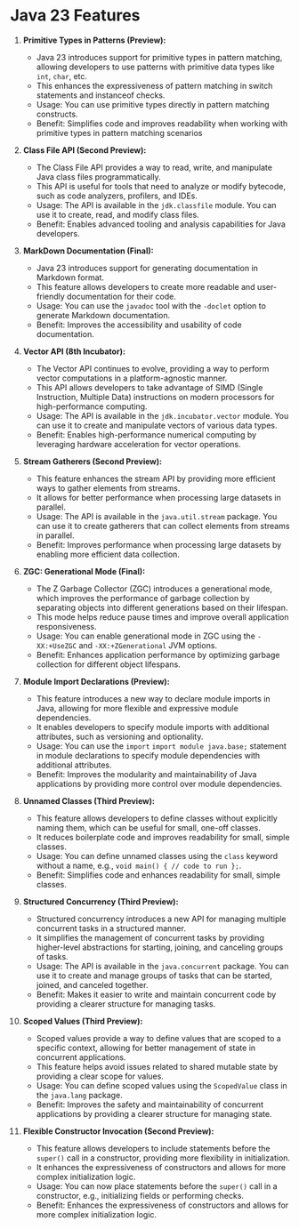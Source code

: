 # Java 23 Features

1. **Primitive Types in Patterns (Preview):**
   - Java 23 introduces support for primitive types in pattern matching, allowing developers to use patterns with primitive data types like `int`, `char`, etc.
   - This enhances the expressiveness of pattern matching in switch statements and instanceof checks.
   - Usage: You can use primitive types directly in pattern matching constructs.
   - Benefit: Simplifies code and improves readability when working with primitive types in pattern matching scenarios

2. **Class File API (Second Preview):**
   - The Class File API provides a way to read, write, and manipulate Java class files programmatically.
   - This API is useful for tools that need to analyze or modify bytecode, such as code analyzers, profilers, and IDEs.
   - Usage: The API is available in the `jdk.classfile` module. You can use it to create, read, and modify class files.
   - Benefit: Enables advanced tooling and analysis capabilities for Java developers.

3. **MarkDown Documentation (Final):**
   - Java 23 introduces support for generating documentation in Markdown format.
   - This feature allows developers to create more readable and user-friendly documentation for their code.
   - Usage: You can use the `javadoc` tool with the `-doclet` option to generate Markdown documentation.
   - Benefit: Improves the accessibility and usability of code documentation.

4. **Vector API (8th Incubator):**
   - The Vector API continues to evolve, providing a way to perform vector computations in a platform-agnostic manner.
   - This API allows developers to take advantage of SIMD (Single Instruction, Multiple Data) instructions on modern processors for high-performance computing.
   - Usage: The API is available in the `jdk.incubator.vector` module. You can use it to create and manipulate vectors of various data types.
   - Benefit: Enables high-performance numerical computing by leveraging hardware acceleration for vector operations.

5. **Stream Gatherers (Second Preview):**
   - This feature enhances the stream API by providing more efficient ways to gather elements from streams.
   - It allows for better performance when processing large datasets in parallel.
   - Usage: The API is available in the `java.util.stream` package. You can use it to create gatherers that can collect elements from streams in parallel.
   - Benefit: Improves performance when processing large datasets by enabling more efficient data collection.

6. **ZGC: Generational Mode (Final):**
   - The Z Garbage Collector (ZGC) introduces a generational mode, which improves the performance of garbage collection by separating objects into different generations based on their lifespan.
   - This mode helps reduce pause times and improve overall application responsiveness.
   - Usage: You can enable generational mode in ZGC using the `-XX:+UseZGC` and `-XX:+ZGenerational` JVM options.
   - Benefit: Enhances application performance by optimizing garbage collection for different object lifespans.

7. **Module Import Declarations (Preview):**
   - This feature introduces a new way to declare module imports in Java, allowing for more flexible and expressive module dependencies.
   - It enables developers to specify module imports with additional attributes, such as versioning and optionality.
   - Usage: You can use the `import` `import module java.base;` statement in module declarations to specify module dependencies with additional attributes.
   - Benefit: Improves the modularity and maintainability of Java applications by providing more control over module dependencies.

8. **Unnamed Classes (Third Preview):**
   - This feature allows developers to define classes without explicitly naming them, which can be useful for small, one-off classes.
   - It reduces boilerplate code and improves readability for small, simple classes.
   - Usage: You can define unnamed classes using the `class` keyword without a name, e.g., `void main() { // code to run };`.
   - Benefit: Simplifies code and enhances readability for small, simple classes.

9. **Structured Concurrency (Third Preview):**
   - Structured concurrency introduces a new API for managing multiple concurrent tasks in a structured manner.
   - It simplifies the management of concurrent tasks by providing higher-level abstractions for starting, joining, and canceling groups of tasks.
   - Usage: The API is available in the `java.concurrent` package. You can use it to create and manage groups of tasks that can be started, joined, and canceled together.
   - Benefit: Makes it easier to write and maintain concurrent code by providing a clearer structure for managing tasks.

10. **Scoped Values (Third Preview):**
    - Scoped values provide a way to define values that are scoped to a specific context, allowing for better management of state in concurrent applications.
    - This feature helps avoid issues related to shared mutable state by providing a clear scope for values.
    - Usage: You can define scoped values using the `ScopedValue` class in the `java.lang` package.
    - Benefit: Improves the safety and maintainability of concurrent applications by providing a clearer structure for managing state.

11. **Flexible Constructor Invocation (Second Preview):**
    - This feature allows developers to include statements before the `super()` call in a constructor, providing more flexibility in initialization.
    - It enhances the expressiveness of constructors and allows for more complex initialization logic.
    - Usage: You can now place statements before the `super()` call in a constructor, e.g., initializing fields or performing checks.
    - Benefit: Enhances the expressiveness of constructors and allows for more complex initialization logic.